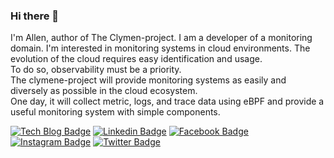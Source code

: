### Hi there 👋

I'm Allen, author of The Clymen-project. I am a developer of a monitoring domain.
I'm interested in monitoring systems in cloud environments. The evolution of the cloud requires easy identification and usage.   
To do so, observability must be a priority.  
The clymene-project will provide monitoring systems as easily and diversely as possible in the cloud ecosystem.  
One day, it will collect metric, logs, and trace data using eBPF and provide a useful monitoring system with simple components.


[![Tech Blog Badge](https://img.shields.io/badge/Medium-12100E?style=for-the-badge&logo=medium&logoColor=white&link=https://medium.com/@clymeneallen)](https://medium.com/@clymeneallen) [![Linkedin Badge](https://img.shields.io/badge/LinkedIn-0077B5?style=for-the-badge&logo=linkedin&logoColor=white&link=https://www.linkedin.com/in/allen-kim-6a6861196/)](https://www.linkedin.com/in/allen-kim-6a6861196/) [![Facebook Badge](https://img.shields.io/badge/Facebook-1877F2?style=for-the-badge&logo=facebook&logoColor=white&link=https://www.facebook.com/allenk1m)](https://www.facebook.com/allenk1m) [![Instagram Badge](https://img.shields.io/badge/Instagram-E4405F?style=for-the-badge&logo=instagram&logoColor=white&link=https://www.instagram.com/clymeneallen/)](https://www.instagram.com/clymeneallen/) [![Twitter Badge](https://img.shields.io/badge/Twitter-1DA1F2?style=for-the-badge&logo=twitter&logoColor=white&link=https://twitter.com/clymeneallen)](https://twitter.com/clymeneallen)
